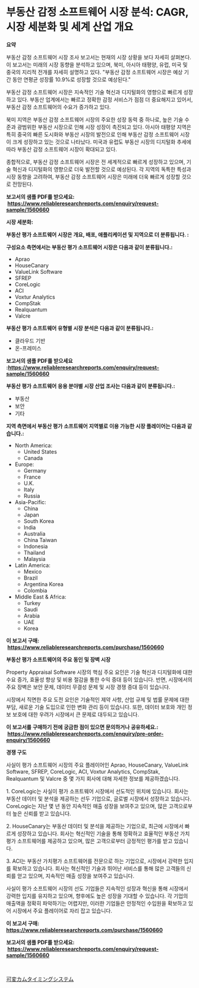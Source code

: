 <p><h1>부동산 감정 소프트웨어 시장 분석: CAGR, 시장 세분화 및 세계 산업 개요</h1></p><p><strong>요약</strong></p>
<p><p>부동산 감정 소프트웨어 시장 조사 보고서는 현재의 시장 상황을 보다 자세히 살펴본다. 이 보고서는 미래의 시장 동향을 분석하고 있으며, 북미, 아시아 태평양, 유럽, 미국 및 중국의 지리적 전개를 자세히 설명하고 있다. "부동산 감정 소프트웨어 시장은 예상 기간 동안 연평균 성장률 10.9%로 성장할 것으로 예상된다."</p><p>부동산 감정 소프트웨어 시장은 지속적인 기술 혁신과 디지털화의 영향으로 빠르게 성장하고 있다. 부동산 업계에서는 빠르고 정확한 감정 서비스가 점점 더 중요해지고 있어서, 부동산 감정 소프트웨어의 수요가 증가하고 있다.</p><p>북미 지역은 부동산 감정 소프트웨어 시장의 주요한 성장 동력 중 하나로, 높은 기술 수준과 광범위한 부동산 시장으로 인해 시장 성장이 촉진되고 있다. 아시아 태평양 지역은 특히 중국의 빠른 도시화와 부동산 시장의 발전으로 인해 부동산 감정 소프트웨어 시장이 크게 성장하고 있는 것으로 나타났다. 미국과 유럽도 부동산 시장의 디지털화 추세에 따라 부동산 감정 소프트웨어 시장이 확대되고 있다.</p><p>종합적으로, 부동산 감정 소프트웨어 시장은 전 세계적으로 빠르게 성장하고 있으며, 기술 혁신과 디지털화의 영향으로 더욱 발전할 것으로 예상된다. 각 지역의 독특한 특성과 시장 동향을 고려하여, 부동산 감정 소프트웨어 시장은 미래에 더욱 빠르게 성장할 것으로 전망된다.</p></p>
<p><strong>보고서의 샘플 PDF를 받으세요: &nbsp;<a href="https://www.reliableresearchreports.com/enquiry/request-sample/1560660">https://www.reliableresearchreports.com/enquiry/request-sample/1560660</a></strong></p>
<p><strong>시장 세분화:</strong></p>
<p><strong> 부동산 평가 소프트웨어 시장은 개요, 배포, 애플리케이션 및 지역으로 더 분류됩니다. :</strong></p>
<p><strong>구성요소 측면에서는 부동산 평가 소프트웨어 시장은 다음과 같이 분류됩니다.:</strong></p>
<p><ul><li>Aprao</li><li>HouseCanary</li><li>ValueLink Software</li><li>SFREP</li><li>CoreLogic</li><li>ACI</li><li>Voxtur Analytics</li><li>CompStak</li><li>Realquantum</li><li>Valcre</li></ul></p>
<p><strong> 부동산 평가 소프트웨어 유형별 시장 분석은 다음과 같이 분류됩니다.:</strong></p>
<p><ul><li>클라우드 기반</li><li>온-프레미스</li></ul></p>
<p><strong>보고서의 샘플 PDF를 받으세요 :<a href="https://www.reliableresearchreports.com/enquiry/request-sample/1560660">https://www.reliableresearchreports.com/enquiry/request-sample/1560660</a></strong></p>
<p><strong> 부동산 평가 소프트웨어 응용 분야별 시장 산업 조사는 다음과 같이 분류됩니다.:</strong></p>
<p><ul><li>부동산</li><li>보안</li><li>기타</li></ul></p>
<p><strong>지역 측면에서 부동산 평가 소프트웨어 지역별로 이용 가능한 시장 플레이어는 다음과 같습니다.:</strong></p>
<p><ul>
    <li>
        North America:
        <ul>
            <li>United States</li>
            <li>Canada</li>
        </ul>
    </li>
    <li>
        Europe:
        <ul>
            <li>Germany</li>
            <li>France</li>
            <li>U.K.</li>
            <li>Italy</li>
            <li>Russia</li>
        </ul>
    </li>
    <li>
        Asia-Pacific:
        <ul>
            <li>China</li>
            <li>Japan</li>
            <li>South Korea</li>
            <li>India</li>
            <li>Australia</li>
            <li>China Taiwan</li>
            <li>Indonesia</li>
            <li>Thailand</li>
            <li>Malaysia</li>
        </ul>
    </li>
    <li>
        Latin America:
        <ul>
            <li>Mexico</li>
            <li>Brazil</li>
            <li>Argentina Korea</li>
            <li>Colombia</li>
        </ul>
    </li>
    <li>
        Middle East & Africa:
        <ul>
            <li>Turkey</li>
            <li>Saudi</li>
            <li>Arabia</li>
            <li>UAE</li>
            <li>Korea</li>
        </ul>
    </li>
    </ul></p>
<p><strong>이 보고서 구매: &nbsp;<a href="https://www.reliableresearchreports.com/purchase/1560660">https://www.reliableresearchreports.com/purchase/1560660</a></strong></p>
<p><strong>부동산 평가 소프트웨어의 주요 동인 및 장벽 시장</strong></p>
<p><p>Property Appraisal Software 시장의 핵심 주요 요인은 기술 혁신과 디지털화에 대한 수요 증가, 효율성 향상 및 비용 절감을 통한 수익 증대 등이 있습니다. 반면, 시장에서의 주요 장벽은 보안 문제, 데이터 무결성 문제 및 시장 경쟁 증대 등이 있습니다.</p><p>시장에서 직면한 주요 도전 요인은 기술적인 제약 사항, 산업 규제 및 법률 문제에 대한 부담, 새로운 기술 도입으로 인한 변화 관리 등이 있습니다. 또한, 데이터 보호와 개인 정보 보호에 대한 우려가 시장에서 큰 문제로 대두되고 있습니다.</p></p>
<p><strong>이 보고서를 구매하기 전에 궁금한 점이 있으면 문의하거나 공유하세요.: &nbsp;<a href="https://www.reliableresearchreports.com/enquiry/pre-order-enquiry/1560660">https://www.reliableresearchreports.com/enquiry/pre-order-enquiry/1560660</a></strong></p>
<p><strong>경쟁 구도</strong></p>
<p><p>사실이 평가 소프트웨어 시장의 주요 플레이어인 Aprao, HouseCanary, ValueLink Software, SFREP, CoreLogic, ACI, Voxtur Analytics, CompStak, Realquantum 및 Valcre 중 몇 가지 회사에 대해 자세한 정보를 제공하겠습니다.</p><p>1. CoreLogic는 사실이 평가 소프트웨어 시장에서 선도적인 위치에 있습니다. 회사는 부동산 데이터 및 분석을 제공하는 선두 기업으로, 글로벌 시장에서 성장하고 있습니다. CoreLogic는 지난 몇 년 동안 지속적인 매출 성장을 보여주고 있으며, 많은 고객으로부터 높은 신뢰를 받고 있습니다.</p><p>2. HouseCanary는 부동산 데이터 및 분석을 제공하는 기업으로, 최근에 시장에서 빠르게 성장하고 있습니다. 회사는 혁신적인 기술을 통해 정확하고 효율적인 부동산 가치평가 소프트웨어를 제공하고 있으며, 많은 고객으로부터 긍정적인 평가를 받고 있습니다.</p><p>3. ACI는 부동산 가치평가 소프트웨어를 전문으로 하는 기업으로, 시장에서 강력한 입지를 확보하고 있습니다. 회사는 혁신적인 기술과 뛰어난 서비스를 통해 많은 고객들의 신뢰를 얻고 있으며, 지속적인 매출 성장을 보여주고 있습니다.</p><p>사실이 평가 소프트웨어 시장의 선도 기업들은 지속적인 성장과 혁신을 통해 시장에서 강력한 입지를 유지하고 있으며, 향후에도 높은 성장을 기대할 수 있습니다. 각 기업의 매출액을 정확히 파악하기는 어렵지만, 이러한 기업들은 안정적인 수입원을 확보하고 있어 시장에서 주요 플레이어로 자리 잡고 있습니다.</p></p>
<p><strong>이 보고서 구매: &nbsp; <a href="https://www.reliableresearchreports.com/purchase/1560660">https://www.reliableresearchreports.com/purchase/1560660</a></strong></p>
<p><strong>보고서의 샘플 PDF를 받으세요: &nbsp;<a href="https://www.reliableresearchreports.com/enquiry/request-sample/1560660">https://www.reliableresearchreports.com/enquiry/request-sample/1560660</a></strong><strong></strong></p>
<p>&nbsp;</p>
<p><p><a href="https://github.com/zoetazuur/Market-Research-Report-List-1/blob/main/95923016376.md">可変カムタイミングシステム</a></p></p>